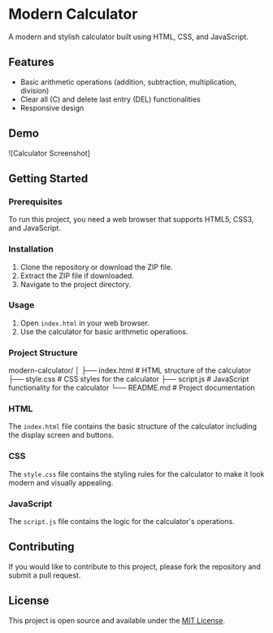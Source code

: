 # Modern Calculator

A modern and stylish calculator built using HTML, CSS, and JavaScript.

## Features

- Basic arithmetic operations (addition, subtraction, multiplication, division)
- Clear all (C) and delete last entry (DEL) functionalities
- Responsive design

## Demo

![Calculator Screenshot]



## Getting Started

### Prerequisites

To run this project, you need a web browser that supports HTML5, CSS3, and JavaScript.

### Installation

1. Clone the repository or download the ZIP file.
2. Extract the ZIP file if downloaded.
3. Navigate to the project directory.

### Usage

1. Open `index.html` in your web browser.
2. Use the calculator for basic arithmetic operations.

### Project Structure

modern-calculator/
│
├── index.html # HTML structure of the calculator
├── style.css # CSS styles for the calculator
├── script.js # JavaScript functionality for the calculator
└── README.md # Project documentation



### HTML

The `index.html` file contains the basic structure of the calculator including the display screen and buttons.

### CSS

The `style.css` file contains the styling rules for the calculator to make it look modern and visually appealing.

### JavaScript

The `script.js` file contains the logic for the calculator's operations.

## Contributing

If you would like to contribute to this project, please fork the repository and submit a pull request.

## License

This project is open source and available under the [MIT License](LICENSE).
